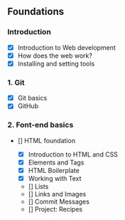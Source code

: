 ## Foundations

### Introduction

- [x] Introduction to Web development
- [x] How does the web work?
- [x] Installing and setting tools

### 1\. Git

- [x] Git basics
- [x] GitHub

### 2\. Font-end basics

- [] HTML foundation

  - [x] Introduction to HTML and CSS
  - [x] Elements and Tags
  - [x] HTML Boilerplate
  - [x] Working with Text
  - [] Lists
  - [] Links and Images
  - [] Commit Messages
  - [] Project: Recipes
